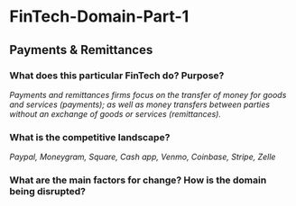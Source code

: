 # FinTech-Domain-Part-1
## Payments & Remittances 

### What does this particular FinTech do? Purpose?

*Payments and remittances firms focus on the transfer of money for goods and services (payments); as well as money transfers between parties without an exchange of goods or services (remittances).*

### What is the competitive landscape?

*Paypal, Moneygram, Square, Cash app, Venmo, Coinbase, Stripe, Zelle*

### What are the main factors for change? How is the domain being disrupted?

